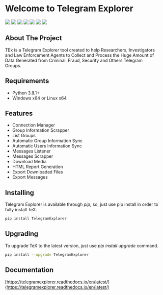 # Welcome to Telegram Explorer

[![](https://img.shields.io/github/last-commit/guibacellar/TEx)](https://github.com/guibacellar/TEx/tree/main)
[![](https://img.shields.io/github/languages/code-size/guibacellar/TEx)](https://github.com/guibacellar/TEx/tree/main)
[![](https://img.shields.io/badge/Python-3.8+-green.svg)](https://www.python.org/downloads/) 
[![](https://github.com/guibacellar/TEx/actions/workflows/cy.yml/badge.svg?branch=main)](https://github.com/guibacellar/TEx/actions/workflows/cy.yml)
[![](https://telegramexplorer.readthedocs.io/en/latest/?badge=latest)](https://telegramexplorer.readthedocs.io/en/latest/)
[![](https://img.shields.io/badge/maintainer-Th3%200bservator-blue)](https://theobservator.net/)
![](https://img.shields.io/github/v/release/guibacellar/TeX)

<!-- ABOUT THE PROJECT -->
## About The Project

TEx is a Telegram Explorer tool created to help Researchers, Investigators and Law Enforcement Agents to Collect and Process the Huge Amount of Data Generated from Criminal, Fraud, Security and Others Telegram Groups.

<!-- REQUIREMENTS -->
## Requirements
- Python 3.8.1+
- Windows x64 or Linux x64

<!-- FEATURES -->
## Features
- Connection Manager
- Group Information Scrapper
- List Groups
- Automatic Group Information Sync
- Automatic Users Information Sync
- Messages Listener
- Messages Scrapper
- Download Media
- HTML Report Generation
- Export Downloaded Files
- Export Messages


<!-- INSTALLING -->
## Installing
Telegram Explorer is available through *pip*, so, just use pip install in order to fully install TeX.

```bash
pip install TelegramExplorer
```

<!-- Upgrading -->
## Upgrading
To upgrade TeX to the latest version, just use *pip install upgrade* command.

```bash
pip install --upgrade TelegramExplorer
```

## Documentation
[https://telegramexplorer.readthedocs.io/en/latest/](https://telegramexplorer.readthedocs.io/en/latest/)
